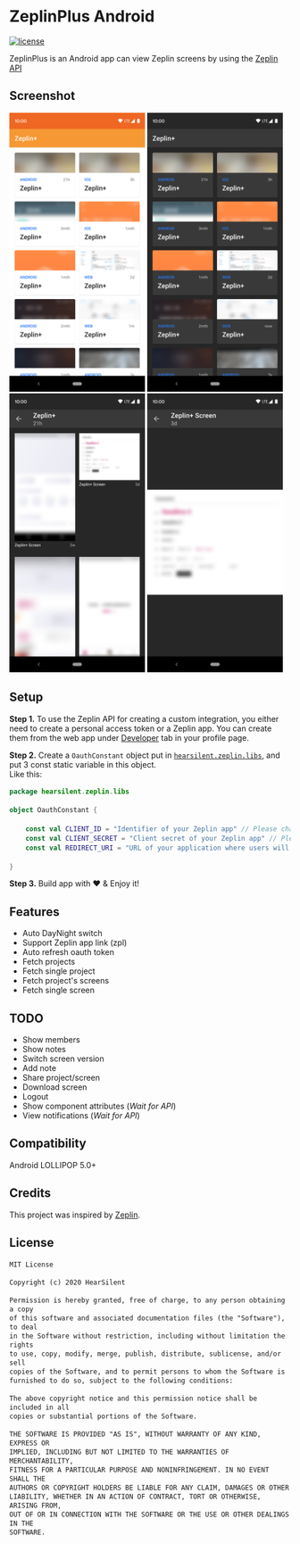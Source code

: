 # ZeplinPlus Android
[![license](https://img.shields.io/github/license/hearsilent/ZeplinPlus-Android.svg?maxAge=2592000)](https://github.com/hearsilent/ZeplinPlus-Android/blob/master/LICENSE)

ZeplinPlus is an Android app can view Zeplin screens by using the [Zeplin API](https://docs.zeplin.dev/reference)

## Screenshot
<img src="https://github.com/hearsilent/ZeplinPlus-Android/raw/master/screenshots/device-2020-04-25-205331.png" height=500> <img src="https://github.com/hearsilent/ZeplinPlus-Android/raw/master/screenshots/device-2020-04-25-205159.png" height=500>  
<img src="https://github.com/hearsilent/ZeplinPlus-Android/raw/master/screenshots/device-2020-04-25-205850.png" height=500> <img src="https://github.com/hearsilent/ZeplinPlus-Android/raw/master/screenshots/device-2020-04-25-210031.png" height=500>

## Setup
   
**Step 1.** To use the Zeplin API for creating a custom integration, you either need to create a personal access token or a Zeplin app. You can create them from the web app under [Developer](https://app.zeplin.io/profile/developer) tab in your profile page.

**Step 2.** Create a `OauthConstant` object put in [`hearsilent.zeplin.libs`](https://github.com/hearsilent/ZeplinPlus-Android/tree/master/app/src/main/java/hearsilent/zeplin/libs), and put 3 const static variable in this object.  
Like this:
```kotlin
package hearsilent.zeplin.libs

object OauthConstant {

    const val CLIENT_ID = "Identifier of your Zeplin app" // Please change this value
    const val CLIENT_SECRET = "Client secret of your Zeplin app" // Please change this value
    const val REDIRECT_URI = "URL of your application where users will be redirected to after authorization" // Please change this value

}
```

**Step 3.** Build app with ❤️ & Enjoy it!

## Features
- Auto DayNight switch
- Support Zeplin app link (zpl)
- Auto refresh oauth token
- Fetch projects
- Fetch single project
- Fetch project's screens
- Fetch single screen

## TODO
- Show members
- Show notes
- Switch screen version 
- Add note
- Share project/screen
- Download screen
- Logout
- Show component attributes (*Wait for API*)
- View notifications (*Wait for API*)
   
## Compatibility

Android LOLLIPOP 5.0+

## Credits

This project was inspired by [Zeplin](https://zeplin.io/).

## License

    MIT License

    Copyright (c) 2020 HearSilent

    Permission is hereby granted, free of charge, to any person obtaining a copy
    of this software and associated documentation files (the "Software"), to deal
    in the Software without restriction, including without limitation the rights
    to use, copy, modify, merge, publish, distribute, sublicense, and/or sell
    copies of the Software, and to permit persons to whom the Software is
    furnished to do so, subject to the following conditions:

    The above copyright notice and this permission notice shall be included in all
    copies or substantial portions of the Software.

    THE SOFTWARE IS PROVIDED "AS IS", WITHOUT WARRANTY OF ANY KIND, EXPRESS OR
    IMPLIED, INCLUDING BUT NOT LIMITED TO THE WARRANTIES OF MERCHANTABILITY,
    FITNESS FOR A PARTICULAR PURPOSE AND NONINFRINGEMENT. IN NO EVENT SHALL THE
    AUTHORS OR COPYRIGHT HOLDERS BE LIABLE FOR ANY CLAIM, DAMAGES OR OTHER
    LIABILITY, WHETHER IN AN ACTION OF CONTRACT, TORT OR OTHERWISE, ARISING FROM,
    OUT OF OR IN CONNECTION WITH THE SOFTWARE OR THE USE OR OTHER DEALINGS IN THE
    SOFTWARE.
